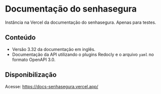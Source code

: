 # Documentação do senhasegura

Instância na Vercel da documentação do senhasegura.
Apenas para testes.

## Conteúdo

- Versão 3.32 da documentação em inglês.
- Documentação da API utilizando o plugins Redocly e o arquivo `yaml` no formato OpenAPI 3.0.

## Disponibilização

Acesse: https://docs-senhasegura.vercel.app/
